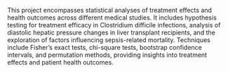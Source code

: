 This project encompasses statistical analyses of treatment effects and health outcomes across different medical studies. It includes hypothesis testing for treatment efficacy in Clostridium difficile infections, analysis of diastolic hepatic pressure changes in liver transplant recipients, and the exploration of factors influencing sepsis-related mortality. Techniques include Fisher’s exact tests, chi-square tests, bootstrap confidence intervals, and permutation methods, providing insights into treatment effects and patient health outcomes.

